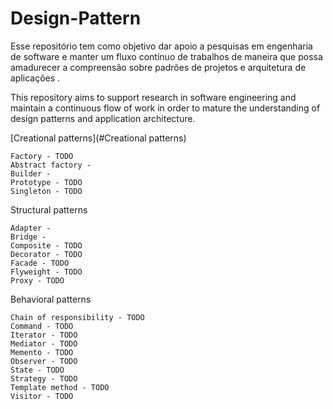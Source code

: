 # Design-Pattern

Esse repositório tem como objetivo dar apoio a pesquisas em engenharia de software e manter um fluxo contínuo 
de trabalhos de maneira que possa amadurecer a compreensão sobre padrões de projetos e arquitetura de aplicações .

This repository aims to support research in software engineering and maintain a continuous flow of work in order 
to mature the understanding of design patterns and application architecture.



[Creational patterns](#Creational patterns)

    Factory - TODO
    Abstract factory - 
    Builder - 
    Prototype - TODO
    Singleton - TODO

Structural patterns

    Adapter - 
    Bridge - 
    Composite - TODO
    Decorator - TODO
    Facade - TODO
    Flyweight - TODO
    Proxy - TODO

Behavioral patterns

    Chain of responsibility - TODO
    Command - TODO
    Iterator - TODO
    Mediator - TODO
    Memento - TODO
    Observer - TODO
    State - TODO
    Strategy - TODO
    Template method - TODO
    Visitor - TODO

